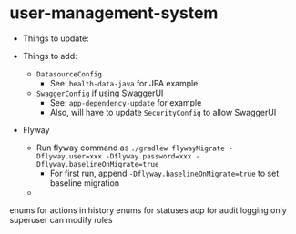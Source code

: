 # user-management-system

* Things to update:
 * Things to add:
     * `DatasourceConfig`
         * See: `health-data-java` for JPA example
     * `SwaggerConfig` if using SwaggerUI
         * See: `app-dependency-update` for example
         * Also, will have to update `SecurityConfig` to allow SwaggerUI

* Flyway
  * Run flyway command as `./gradlew flywayMigrate -Dflyway.user=xxx -Dflyway.password=xxx -Dflyway.baselineOnMigrate=true`
    * For first run, append `-Dflyway.baselineOnMigrate=true` to set baseline migration
  * 



enums for actions in history
enums for statuses
aop for audit logging
only superuser can modify roles
